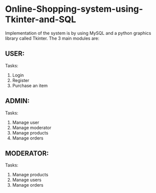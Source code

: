 # Online-Shopping-system-using-Tkinter-and-SQL
Implementation of the system is by using MySQL and a python graphics library called Tkinter.
The 3 main modules are:
## USER:
Tasks:
1. Login
2. Register
3. Purchase an item
## ADMIN:
Tasks:

1. Manage user
2. Manage moderator
3. Manage products
4. Manage orders

## MODERATOR:
Tasks:
1. Manage products
2. Manage users
3. Manage orders
